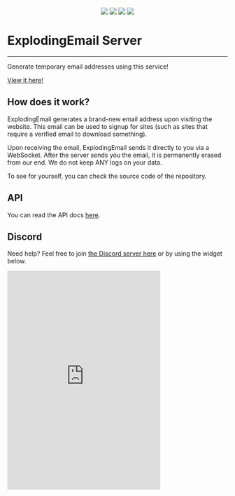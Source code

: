 <br>
<div style="text-align: center">
<img src="https://github.com/ExplodingEmail/ExplodingEmailServer/actions/workflows/codeql.yml/badge.svg">
<img src="https://github.com/ExplodingEmail/ExplodingEmailServer/actions/workflows/dependency-review.yml/badge.svg">
<img src="https://github.com/ExplodingEmail/ExplodingEmailServer/actions/workflows/eslint.yml/badge.svg">
<a href="https://discord.gg/GHapeHPWVS"><img src="https://img.shields.io/discord/899020130091139082?color=5865F2&label=Discord&logo=discord&style=plastic"></a>
</div>

# ExplodingEmail Server
<hr>

Generate temporary email addresses using this service!

[View it here!](https://exploding.email)

## How does it work?

ExplodingEmail generates a brand-new email address upon visiting the website.  This email can be used
to signup for sites (such as sites that require a verified email to download something).

Upon receiving the email, ExplodingEmail sends it directly to you via a WebSocket.  After the server
sends you the email, it is permanently erased from our end.  We do not keep ANY logs on your data.

To see for yourself, you can check the source code of the repository.

## API

You can read the API docs [here](https://exploding.email/api.html).

## Discord

Need help?  Feel free to join [the Discord server here](https://discord.gg/GHapeHPWVS) or by using the widget below.
<iframe src="https://discord.com/widget?id=899020130091139082&theme=dark" width="350" height="500" allowtransparency="true" frameborder="0" sandbox="allow-popups allow-popups-to-escape-sandbox allow-same-origin allow-scripts"></iframe>
